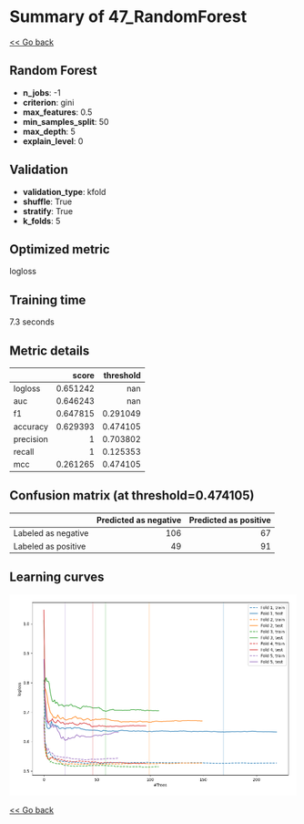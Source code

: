 # Summary of 47_RandomForest

[<< Go back](../README.md)


## Random Forest
- **n_jobs**: -1
- **criterion**: gini
- **max_features**: 0.5
- **min_samples_split**: 50
- **max_depth**: 5
- **explain_level**: 0

## Validation
 - **validation_type**: kfold
 - **shuffle**: True
 - **stratify**: True
 - **k_folds**: 5

## Optimized metric
logloss

## Training time

7.3 seconds

## Metric details
|           |    score |   threshold |
|:----------|---------:|------------:|
| logloss   | 0.651242 |  nan        |
| auc       | 0.646243 |  nan        |
| f1        | 0.647815 |    0.291049 |
| accuracy  | 0.629393 |    0.474105 |
| precision | 1        |    0.703802 |
| recall    | 1        |    0.125353 |
| mcc       | 0.261265 |    0.474105 |


## Confusion matrix (at threshold=0.474105)
|                     |   Predicted as negative |   Predicted as positive |
|:--------------------|------------------------:|------------------------:|
| Labeled as negative |                     106 |                      67 |
| Labeled as positive |                      49 |                      91 |

## Learning curves
![Learning curves](learning_curves.png)

[<< Go back](../README.md)
